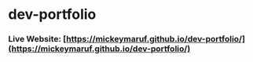 # dev-portfolio
### Live Website: [https://mickeymaruf.github.io/dev-portfolio/](https://mickeymaruf.github.io/dev-portfolio/)
